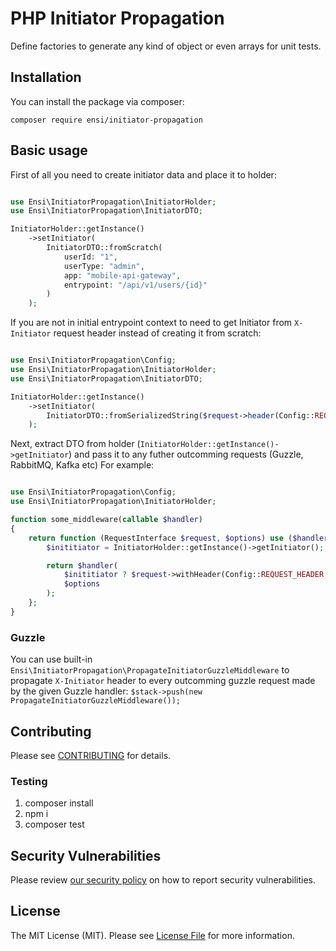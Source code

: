 # PHP Initiator Propagation

Define factories to generate any kind of object or even arrays for unit tests.

## Installation

You can install the package via composer:

`composer require ensi/initiator-propagation`

## Basic usage

First of all you need to create initiator data and place it to holder:

```php

use Ensi\InitiatorPropagation\InitiatorHolder;
use Ensi\InitiatorPropagation\InitiatorDTO;

InitiatorHolder::getInstance()
    ->setInitiator(
        InitiatorDTO::fromScratch(
            userId: "1",
            userType: "admin",
            app: "mobile-api-gateway",
            entrypoint: "/api/v1/users/{id}"
        )
    );
```

If you are not in initial entrypoint context to need to get Initiator from `X-Initiator` request header instead of creating it from scratch:

```php

use Ensi\InitiatorPropagation\Config;
use Ensi\InitiatorPropagation\InitiatorHolder;
use Ensi\InitiatorPropagation\InitiatorDTO;

InitiatorHolder::getInstance()
    ->setInitiator(
        InitiatorDTO::fromSerializedString($request->header(Config::REQUEST_HEADER))
    );
```

Next, extract DTO from holder (`InitiatorHolder::getInstance()->getInitiator`) and pass it to any futher outcomming requests (Guzzle, RabbitMQ, Kafka etc)
For example:
```php

use Ensi\InitiatorPropagation\Config;
use Ensi\InitiatorPropagation\InitiatorHolder;

function some_middleware(callable $handler)
{
    return function (RequestInterface $request, $options) use ($handler) {
        $inititiator = InitiatorHolder::getInstance()->getInitiator();

        return $handler(
            $inititiator ? $request->withHeader(Config::REQUEST_HEADER, $inititiator->serialize()) : $request,
            $options
        );
    };
}
```

### Guzzle

You can use built-in `Ensi\InitiatorPropagation\PropagateInitiatorGuzzleMiddleware` to propagate `X-Initiator` header to every outcomming guzzle request made by the given Guzzle handler: `$stack->push(new PropagateInitiatorGuzzleMiddleware());`


## Contributing

Please see [CONTRIBUTING](.github/CONTRIBUTING.md) for details.

### Testing

1. composer install
2. npm i
3. composer test

## Security Vulnerabilities

Please review [our security policy](.github/SECURITY.md) on how to report security vulnerabilities.

## License

The MIT License (MIT). Please see [License File](LICENSE.md) for more information.
